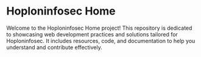 # Hoploninfosec Home

Welcome to the Hoploninfosec Home project! This repository is dedicated to showcasing web development practices and solutions tailored for Hoploninfosec. It includes resources, code, and documentation to help you understand and contribute effectively.


